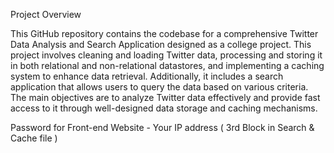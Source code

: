 Project Overview

This GitHub repository contains the codebase for a comprehensive Twitter Data Analysis and Search Application designed as a college project. This project involves cleaning and loading Twitter data, processing and storing it in both relational and non-relational datastores, and implementing a caching system to enhance data retrieval. Additionally, it includes a search application that allows users to query the data based on various criteria. The main objectives are to analyze Twitter data effectively and provide fast access to it through well-designed data storage and caching mechanisms.


Password for Front-end Website - Your IP address ( 3rd Block in Search & Cache file )
